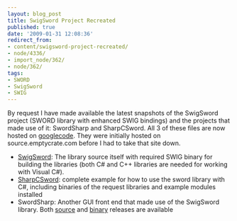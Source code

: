 ```yaml
---
layout: blog_post
title: SwigSword Project Recreated
published: true
date: '2009-01-31 12:08:36'
redirect_from:
- content/swigsword-project-recreated/
- node/4336/
- import_node/362/
- node/362/
tags:
- SWORD
- SwigSword
- SWIG
---
```


By request I have made available the latest snapshots of the SwigSword project (SWORD library with enhanced SWIG bindings) and the projects that made use of it: SwordSharp and SharpCSword. All 3 of these files are now hosted on [googlecode](http://swigsword.googlecode.com/). They were initially hosted on source.emptycrate.com before I had to take that site down.

-   [SwigSword](http://swigsword.googlecode.com/files/sword-20060206.zip): The library source itself with required SWIG binary for building the libraries (both C\# and C++ libraries are needed for working with Visual C\#).
-   [SharpCSword](http://swigsword.googlecode.com/files/SharpCSword-20071007.zip): complete example for how to use the sword library with C\#, including binaries of the request libraries and example modules installed
-   SwordSharp: Another GUI front end that made use of the SwigSword library. Both [source](http://swigsword.googlecode.com/files/SwordSharp%20Release_0.1.1%20Source.zip) and [binary](http://swigsword.googlecode.com/files/SwordSharp%20Release_0.1.1%20Windows%20Binaries.zip) releases are available


